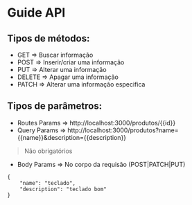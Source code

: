 # Guide API

## Tipos de métodos:

- GET      => Buscar informação
- POST     => Inserir/criar uma informação
- PUT      => Alterar uma informação
- DELETE   => Apagar uma informação
- PATCH    => Alterar uma informação especifica

## Tipos de parâmetros:

- Routes Params    => http://localhost:3000/produtos/{{id}}
- Query Params     => http://localhost:3000/produtos?name={{name}}&description={{description}} 
> Não obrigatórios
- Body Params      => No corpo da requisão (POST|PATCH|PUT)
```
{
    "name": "teclado",
    "description": "teclado bom"
}
```